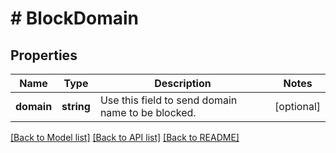 # # BlockDomain

## Properties

Name | Type | Description | Notes
------------ | ------------- | ------------- | -------------
**domain** | **string** | Use this field to send domain name to be blocked. | [optional] 

[[Back to Model list]](../../README.md#documentation-for-models) [[Back to API list]](../../README.md#documentation-for-api-endpoints) [[Back to README]](../../README.md)


